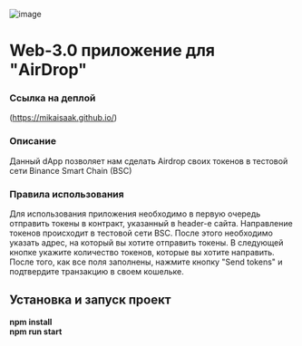 ![image](https://user-images.githubusercontent.com/112556583/227868344-428ee955-f7ad-4b84-897d-c21b40d162d4.png)

# Web-3.0 приложение для "AirDrop"

### Ссылка на деплой 

(https://mikaisaak.github.io/)

### Описание

Данный dApp позволяет нам сделать Airdrop своих токенов в тестовой сети Binance Smart Chain (BSC)

### Правила использования
Для использования приложения необходимо в первую очередь отправить токены в контракт, указанный в header-е сайта. Направление токенов происходит в тестовой сети BSC.
После этого необходимо указать адрес, на который вы хотите отправить токены. В следующей кнопке укажите количество токенов, которые вы хотите направить.
После того, как все поля заполнены, нажмите кнопку "Send tokens" и подтвердите транзакцию в своем кошельке.



## Установка и запуск проект

<b>npm install</br>
<b>npm run start</br>
